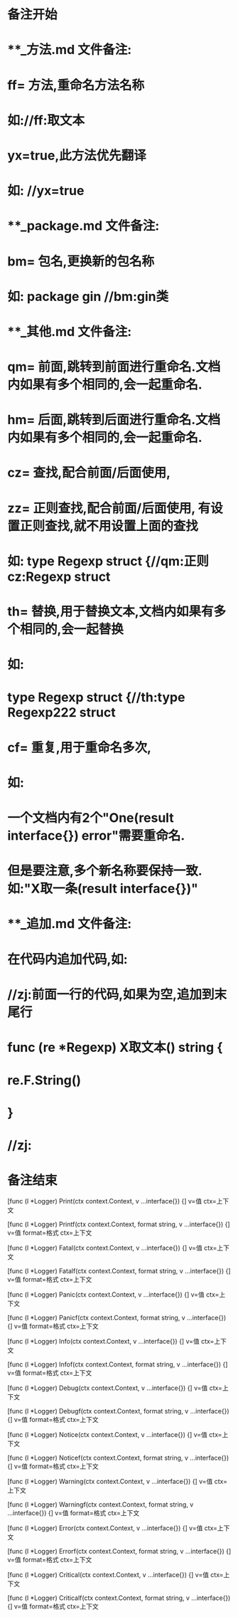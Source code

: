 # 备注开始
# **_方法.md 文件备注:
# ff= 方法,重命名方法名称
# 如://ff:取文本
#
# yx=true,此方法优先翻译
# 如: //yx=true

# **_package.md 文件备注:
# bm= 包名,更换新的包名称 
# 如: package gin //bm:gin类

# **_其他.md 文件备注:
# qm= 前面,跳转到前面进行重命名.文档内如果有多个相同的,会一起重命名.
# hm= 后面,跳转到后面进行重命名.文档内如果有多个相同的,会一起重命名.
# cz= 查找,配合前面/后面使用,
# zz= 正则查找,配合前面/后面使用, 有设置正则查找,就不用设置上面的查找
# 如: type Regexp struct {//qm:正则 cz:Regexp struct
#
# th= 替换,用于替换文本,文档内如果有多个相同的,会一起替换
# 如:
# type Regexp struct {//th:type Regexp222 struct
#
# cf= 重复,用于重命名多次,
# 如: 
# 一个文档内有2个"One(result interface{}) error"需要重命名.
# 但是要注意,多个新名称要保持一致. 如:"X取一条(result interface{})"

# **_追加.md 文件备注:
# 在代码内追加代码,如:
# //zj:前面一行的代码,如果为空,追加到末尾行
# func (re *Regexp) X取文本() string { 
# re.F.String()
# }
# //zj:
# 备注结束

[func (l *Logger) Print(ctx context.Context, v ...interface{}) {]
v=值
ctx=上下文

[func (l *Logger) Printf(ctx context.Context, format string, v ...interface{}) {]
v=值
format=格式
ctx=上下文

[func (l *Logger) Fatal(ctx context.Context, v ...interface{}) {]
v=值
ctx=上下文

[func (l *Logger) Fatalf(ctx context.Context, format string, v ...interface{}) {]
v=值
format=格式
ctx=上下文

[func (l *Logger) Panic(ctx context.Context, v ...interface{}) {]
v=值
ctx=上下文

[func (l *Logger) Panicf(ctx context.Context, format string, v ...interface{}) {]
v=值
format=格式
ctx=上下文

[func (l *Logger) Info(ctx context.Context, v ...interface{}) {]
v=值
ctx=上下文

[func (l *Logger) Infof(ctx context.Context, format string, v ...interface{}) {]
v=值
format=格式
ctx=上下文

[func (l *Logger) Debug(ctx context.Context, v ...interface{}) {]
v=值
ctx=上下文

[func (l *Logger) Debugf(ctx context.Context, format string, v ...interface{}) {]
v=值
format=格式
ctx=上下文

[func (l *Logger) Notice(ctx context.Context, v ...interface{}) {]
v=值
ctx=上下文

[func (l *Logger) Noticef(ctx context.Context, format string, v ...interface{}) {]
v=值
format=格式
ctx=上下文

[func (l *Logger) Warning(ctx context.Context, v ...interface{}) {]
v=值
ctx=上下文

[func (l *Logger) Warningf(ctx context.Context, format string, v ...interface{}) {]
v=值
format=格式
ctx=上下文

[func (l *Logger) Error(ctx context.Context, v ...interface{}) {]
v=值
ctx=上下文

[func (l *Logger) Errorf(ctx context.Context, format string, v ...interface{}) {]
v=值
format=格式
ctx=上下文

[func (l *Logger) Critical(ctx context.Context, v ...interface{}) {]
v=值
ctx=上下文

[func (l *Logger) Criticalf(ctx context.Context, format string, v ...interface{}) {]
v=值
format=格式
ctx=上下文
